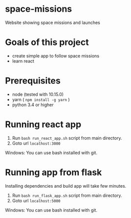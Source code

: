 # space-missions

Website showing space missions and launches

# Goals of this project

- create simple app to follow space missions
- learn react

# Prerequisites

- node (tested with 10.15.0)
- yarn ( `npm install -g yarn` )
- python 3.4 or higher

# Running react app

1. Run `bash run_react_app.sh` script from main directory.
2. Goto url `localhost:3000`

Windows: You can use bash installed with git.

# Running app from flask

Installing dependencies and build app will take few minutes.

1. Run `bash run_flask_app.sh` script from main directory.
2. Goto url `localhost:5000`

Windows: You can use bash installed with git.
